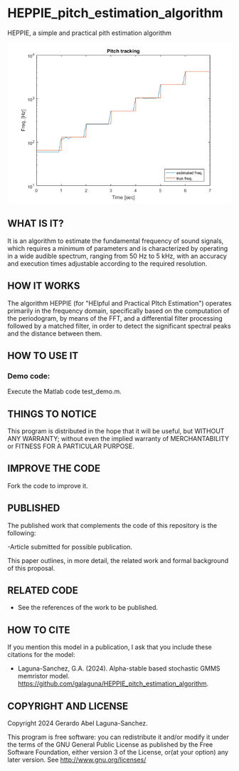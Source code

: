 # HEPPIE_pitch_estimation_algorithm
HEPPIE, a simple and practical pith estimation algorithm

![Figure-1](Figures/Figure_01.png)

## WHAT IS IT?
It is an algorithm to estimate the fundamental frequency of sound signals, which requires a minimum of parameters and is characterized by operating in a wide audible spectrum, ranging from 50 Hz to 5 kHz, with an accuracy and execution times adjustable according to the required resolution. 

## HOW IT WORKS

The algorithm HEPPIE (for "HElpful and Practical PItch Estimation") operates primarily in the frequency domain, specifically based on the computation of the periodogram, by means of the FFT, and a differential filter processing followed by a matched filter, in order to detect the significant spectral peaks and the distance between them.

## HOW TO USE IT

### Demo code:

 Execute the Matlab code test_demo.m.


## THINGS TO NOTICE

This program is distributed in the hope that it will be useful,
but WITHOUT ANY WARRANTY; without even the implied warranty of
MERCHANTABILITY or FITNESS FOR A PARTICULAR PURPOSE.


## IMPROVE THE CODE

Fork the code to improve it.

## PUBLISHED

The published work that complements the code of this repository is the following: 

-Article submitted for possible publication.

This paper outlines, in more detail, the related work and formal background of this proposal.

## RELATED CODE
- See the references of the work to be published.

## HOW TO CITE

If you mention this model in a publication, I ask that you include these citations for the model:

* Laguna-Sanchez, G.A. (2024).  Alpha-stable based stochastic GMMS memristor model.  https://github.com/galaguna/HEPPIE_pitch_estimation_algorithm. 

## COPYRIGHT AND LICENSE

Copyright 2024 Gerardo Abel Laguna-Sanchez.

This program is free software: you can redistribute it and/or modify it under the terms of the GNU General Public License as published by the Free Software Foundation, either version 3 of the License, or(at your option) any later version. See <http://www.gnu.org/licenses/>
